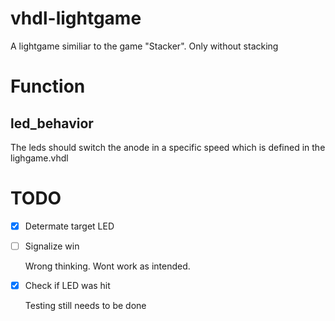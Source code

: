 # vhdl-lightgame
A lightgame similiar to the game "Stacker". Only without stacking

# Function

## led_behavior
The leds should switch the anode in a specific speed which is defined in the lighgame.vhdl

# TODO
- [x] Determate target LED
- [ ] Signalize win

  Wrong thinking. Wont work as intended.
  
- [x] Check if LED was hit

  Testing still needs to be done